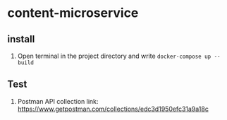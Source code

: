 # content-microservice

## install
1. Open terminal in the project directory and write `docker-compose up --build`

## Test
1. Postman API collection link: https://www.getpostman.com/collections/edc3d1950efc31a9a18c
